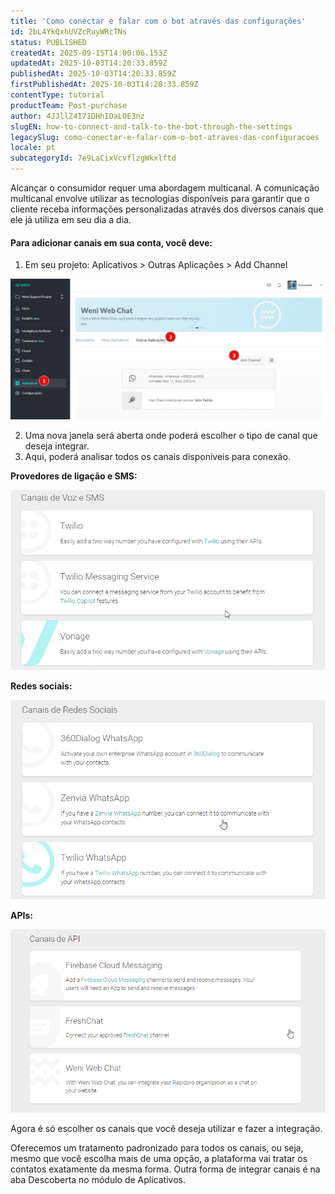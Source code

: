 ```yaml
---
title: 'Como conectar e falar com o bot através das configurações'
id: 2bL4YkQxhUVZcRuyWRcTNs
status: PUBLISHED
createdAt: 2025-09-15T14:00:06.153Z
updatedAt: 2025-10-03T14:20:33.859Z
publishedAt: 2025-10-03T14:20:33.859Z
firstPublishedAt: 2025-10-03T14:20:33.859Z
contentType: tutorial
productTeam: Post-purchase
author: 4JJllZ4I71DHhIOaLOE3nz
slugEN: how-to-connect-and-talk-to-the-bot-through-the-settings
legacySlug: como-conectar-e-falar-com-o-bot-atraves-das-configuracoes
locale: pt
subcategoryId: 7e9LaCixVcvflzgWkxlftd
---
```


Alcançar o consumidor requer uma abordagem multicanal. A comunicação multicanal envolve utilizar as tecnologias disponíveis para garantir que o cliente receba informações personalizadas através dos diversos canais que ele já utiliza em seu dia a dia.

#### Para adicionar canais em sua conta, você deve:

1. Em seu projeto: Aplicativos > Outras Aplicações > Add Channel

![](https://raw.githubusercontent.com/vtexdocs/help-center-content/refs/heads/main/docs/pt/tutorials/weni-by-vtex/integra%C3%A7%C3%B5es/como-conectar-e-falar-com-o-bot-atraves-das-configuracoes_1.png)

2. Uma nova janela será aberta onde poderá escolher o tipo de canal que deseja integrar.
3. Aqui, poderá analisar todos os canais disponíveis para conexão.

**Provedores de ligação e SMS:**

![](https://raw.githubusercontent.com/vtexdocs/help-center-content/refs/heads/main/docs/pt/tutorials/weni-by-vtex/integra%C3%A7%C3%B5es/como-conectar-e-falar-com-o-bot-atraves-das-configuracoes_2.gif) 

**Redes sociais:**

![](https://raw.githubusercontent.com/vtexdocs/help-center-content/refs/heads/main/docs/pt/tutorials/weni-by-vtex/integra%C3%A7%C3%B5es/como-conectar-e-falar-com-o-bot-atraves-das-configuracoes_3.gif) 

**APIs:**

![](https://raw.githubusercontent.com/vtexdocs/help-center-content/refs/heads/main/docs/pt/tutorials/weni-by-vtex/integra%C3%A7%C3%B5es/como-conectar-e-falar-com-o-bot-atraves-das-configuracoes_4.png)

Agora é só escolher os canais que você deseja utilizar e fazer a integração.

Oferecemos um tratamento padronizado para todos os canais, ou seja, mesmo que você escolha mais de uma opção, a plataforma vai tratar os contatos exatamente da mesma forma. Outra forma de integrar canais é na aba Descoberta no módulo de Aplicativos.
